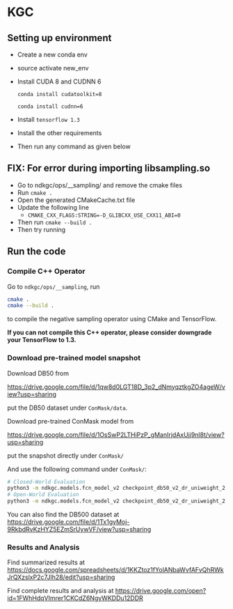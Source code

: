 # KGC

## Setting up environment
- Create a new conda env
- source activate new_env
- Install CUDA 8 and CUDNN 6

  `conda install cudatoolkit=8`
  
  `conda install cudnn=6`
- Install `tensorflow 1.3`
- Install the other requirements 
- Then run any command as given below

## FIX: For error during importing libsampling.so
- Go to ndkgc/ops/__sampling/ and remove the cmake files
- Run `cmake .`
- Open the generated CMakeCache.txt file
- Update the following line
  - `CMAKE_CXX_FLAGS:STRING=-D_GLIBCXX_USE_CXX11_ABI=0`
- Then run `cmake --build .`
- Then try running 

## Run the code

### Compile C++ Operator

Go to `ndkgc/ops/__sampling`, run

```bash
cmake .
cmake --build .
```

to compile the negative sampling operator using CMake and TensorFlow.

**If you can not compile this C++ operator, please consider downgrade your TensorFlow to 1.3.**

### Download pre-trained model snapshot

Download DB50 from 

https://drive.google.com/file/d/1qw8d0LGT18D_3p2_dNmyqztkgZO4ageW/view?usp=sharing

put the DB50 dataset under `ConMask/data`.

Download pre-trained ConMask model from

https://drive.google.com/file/d/1OsSwP2LTHiPzP_gManIrjdAxUjj9nl8t/view?usp=sharing

put the snapshot directly under `ConMask/`

And use the following command under `ConMask/`:

```bash
# Closed-World Evaluation
python3 -m ndkgc.models.fcn_model_v2 checkpoint_db50_v2_dr_uniweight_2 data/dbpedia50 --force_eval --layer 3 --conv 2 --lr 1e-2 --keep_prob 0.5 --max_content 512 --pos 1 --neg 4 --noopen --neval 5000 --eval --nofilter
# Open-World Evaluation
python3 -m ndkgc.models.fcn_model_v2 checkpoint_db50_v2_dr_uniweight_2 data/dbpedia50 --force_eval --layer 3 --conv 2 --lr 1e-2 --keep_prob 0.5 --max_content 512 --pos 1 --neg 4 --open --neval 5000 --eval --filter
``` 

You can also find the DB500 dataset at 
https://drive.google.com/file/d/1Tx1gyMoj-9RkbdRvKzHYZ5EZmSrUywVF/view?usp=sharing

### Results and Analysis

Find summarized results at https://docs.google.com/spreadsheets/d/1KKZtoz1fYolANbaWvfAFvQhRWkJrQXzslxP2c7Jlh28/edit?usp=sharing

Find complete results and analysis at https://drive.google.com/open?id=1FWhHdqVImrer1CKCdZ6NgyWKDDu12DDR
